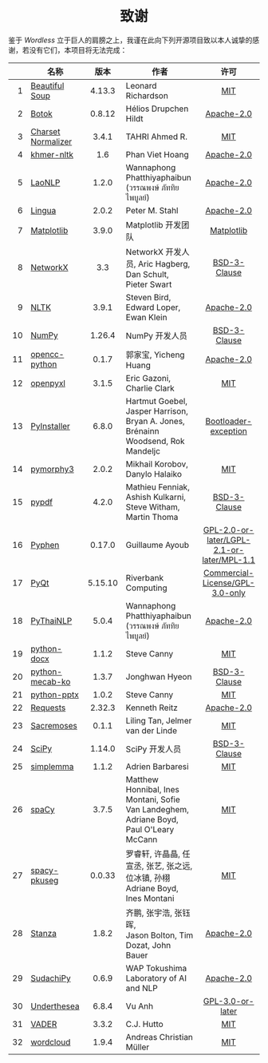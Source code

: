 <!----------------------------------------------------------------------
# Documentation: README - Acknowledgments - Chinese (Simplified)
# Copyright (C) 2018-2025  Ye Lei (叶磊)
#
# This program is free software: you can redistribute it and/or modify
# it under the terms of the GNU General Public License as published by
# the Free Software Foundation, either version 3 of the License, or
# (at your option) any later version.
#
# This program is distributed in the hope that it will be useful,
# but WITHOUT ANY WARRANTY; without even the implied warranty of
# MERCHANTABILITY or FITNESS FOR A PARTICULAR PURPOSE.  See the
# GNU General Public License for more details.
#
# You should have received a copy of the GNU General Public License
# along with this program.  If not, see <https://www.gnu.org/licenses/>.
# --------------------------------------------------------------------->

<div align="center"><h1>致谢</h1></div>

鉴于 *Wordless* 立于巨人的肩膀之上，我谨在此向下列开源项目致以本人诚挚的感谢，若没有它们，本项目将无法完成：

&nbsp;|名称|版本|作者|许可
-----:|----|:-----:|-------|:-----:
1|[Beautiful Soup](https://www.crummy.com/software/BeautifulSoup/)|4.13.3|Leonard Richardson|[MIT](https://git.launchpad.net/beautifulsoup/tree/LICENSE)
2|[Botok](https://github.com/OpenPecha/Botok)|0.8.12|Hélios Drupchen Hildt|[Apache-2.0](https://github.com/OpenPecha/Botok/blob/master/LICENSE)
3|[Charset Normalizer](https://github.com/Ousret/charset_normalizer)|3.4.1|TAHRI Ahmed R.|[MIT](https://github.com/Ousret/charset_normalizer/blob/master/LICENSE)
4|[khmer-nltk](https://github.com/VietHoang1512/khmer-nltk)|1.6|Phan Viet Hoang|[Apache-2.0](https://github.com/VietHoang1512/khmer-nltk/blob/main/LICENSE)
5|[LaoNLP](https://github.com/wannaphong/LaoNLP)|1.2.0|Wannaphong Phatthiyaphaibun (วรรณพงษ์ ภัททิยไพบูลย์)|[Apache-2.0](https://github.com/wannaphong/LaoNLP/blob/master/LICENSE)
6|[Lingua](https://github.com/pemistahl/lingua-py)|2.0.2|Peter M. Stahl|[Apache-2.0](https://github.com/pemistahl/lingua-py/blob/main/LICENSE.txt)
7|[Matplotlib](https://matplotlib.org/)|3.9.0|Matplotlib 开发团队|[Matplotlib](https://matplotlib.org/stable/users/project/license.html)
8|[NetworkX](https://networkx.org/)|3.3|NetworkX 开发人员, Aric Hagberg, Dan Schult,<br>Pieter Swart|[BSD-3-Clause](https://github.com/networkx/networkx/blob/main/LICENSE.txt)
9|[NLTK](https://www.nltk.org/)|3.9.1|Steven Bird, Edward Loper, Ewan Klein|[Apache-2.0](https://github.com/nltk/nltk/blob/develop/LICENSE.txt)
10|[NumPy](https://www.numpy.org/)|1.26.4|NumPy 开发人员|[BSD-3-Clause](https://github.com/numpy/numpy/blob/main/LICENSE.txt)
11|[opencc-python](https://github.com/yichen0831/opencc-python)|0.1.7|郭家宝, Yicheng Huang|[Apache-2.0](https://github.com/yichen0831/opencc-python/blob/master/LICENSE.txt)
12|[openpyxl](https://foss.heptapod.net/openpyxl/openpyxl)|3.1.5|Eric Gazoni, Charlie Clark|[MIT](https://foss.heptapod.net/openpyxl/openpyxl/-/blob/branch/3.1/LICENCE.rst)
13|[PyInstaller](https://pyinstaller.org/)|6.8.0|Hartmut Goebel, Jasper Harrison, Bryan A. Jones,<br>Brénainn Woodsend, Rok Mandeljc|[Bootloader-exception](https://github.com/pyinstaller/pyinstaller/blob/develop/COPYING.txt)
14|[pymorphy3](https://github.com/no-plagiarism/pymorphy3)|2.0.2|Mikhail Korobov, Danylo Halaiko|[MIT](https://github.com/no-plagiarism/pymorphy3/blob/master/LICENSE.txt)
15|[pypdf](https://github.com/py-pdf/pypdf)|4.2.0|Mathieu Fenniak, Ashish Kulkarni, Steve Witham, Martin Thoma|[BSD-3-Clause](https://github.com/py-pdf/pypdf/blob/main/LICENSE)
16|[Pyphen](https://www.courtbouillon.org/pyphen/)|0.17.0|Guillaume Ayoub|[GPL-2.0-or-later/LGPL-2.1-or-later/MPL-1.1](https://github.com/Kozea/Pyphen/blob/main/LICENSE)
17|[PyQt](https://riverbankcomputing.com/software/pyqt/)|5.15.10|Riverbank Computing|[Commercial-License/GPL-3.0-only](https://www.riverbankcomputing.com/static/Docs/PyQt5/introduction.html#license)
18|[PyThaiNLP](https://github.com/PyThaiNLP/pythainlp)|5.0.4|Wannaphong Phatthiyaphaibun (วรรณพงษ์ ภัททิยไพบูลย์)|[Apache-2.0](https://github.com/PyThaiNLP/pythainlp/blob/dev/LICENSE)
19|[python-docx](https://github.com/python-openxml/python-docx)|1.1.2|Steve Canny|[MIT](https://github.com/python-openxml/python-docx/blob/master/LICENSE)
20|[python-mecab-ko](https://github.com/jonghwanhyeon/python-mecab-ko)|1.3.7|Jonghwan Hyeon|[BSD-3-Clause](https://github.com/jonghwanhyeon/python-mecab-ko/blob/main/LICENSE)
21|[python-pptx](https://github.com/scanny/python-pptx)|1.0.2|Steve Canny|[MIT](https://github.com/scanny/python-pptx/blob/master/LICENSE)
22|[Requests](https://github.com/psf/requests)|2.32.3|Kenneth Reitz|[Apache-2.0](https://github.com/psf/requests/blob/main/LICENSE)
23|[Sacremoses](https://github.com/hplt-project/sacremoses)|0.1.1|Liling Tan, Jelmer van der Linde|[MIT](https://github.com/hplt-project/sacremoses/blob/master/LICENSE)
24|[SciPy](https://scipy.org/scipylib/)|1.14.0|SciPy 开发人员|[BSD-3-Clause](https://github.com/scipy/scipy/blob/main/LICENSE.txt)
25|[simplemma](https://github.com/adbar/simplemma)|1.1.2|Adrien Barbaresi|[MIT](https://github.com/adbar/simplemma/blob/main/LICENSE)
26|[spaCy](https://spacy.io/)|3.7.5|Matthew Honnibal, Ines Montani, Sofie Van Landeghem,<br>Adriane Boyd, Paul O'Leary McCann|[MIT](https://github.com/explosion/spaCy/blob/master/LICENSE)
27|[spacy-pkuseg](https://github.com/explosion/spacy-pkuseg)|0.0.33|罗睿轩, 许晶晶, 任宣丞, 张艺, 张之远, 位冰镇, 孙栩<br>Adriane Boyd, Ines Montani|[MIT](https://github.com/explosion/spacy-pkuseg/blob/master/LICENSE)
28|[Stanza](https://github.com/stanfordnlp/stanza)|1.8.2|齐鹏, 张宇浩, 张钰晖,<br>Jason Bolton, Tim Dozat, John Bauer|[Apache-2.0](https://github.com/stanfordnlp/stanza/blob/main/LICENSE)
29|[SudachiPy](https://github.com/WorksApplications/sudachi.rs/tree/develop/python)|0.6.9|WAP Tokushima Laboratory of AI and NLP|[Apache-2.0](https://github.com/WorksApplications/sudachi.rs/blob/develop/LICENSE)
30|[Underthesea](https://undertheseanlp.com/)|6.8.4|Vu Anh|[GPL-3.0-or-later](https://github.com/undertheseanlp/underthesea/blob/main/LICENSE)
31|[VADER](https://github.com/cjhutto/vaderSentiment)|3.3.2|C.J. Hutto|[MIT](https://github.com/cjhutto/vaderSentiment/blob/master/LICENSE.txt)
32|[wordcloud](https://github.com/amueller/word_cloud)|1.9.4|Andreas Christian Müller|[MIT](https://github.com/amueller/word_cloud/blob/main/LICENSE)
